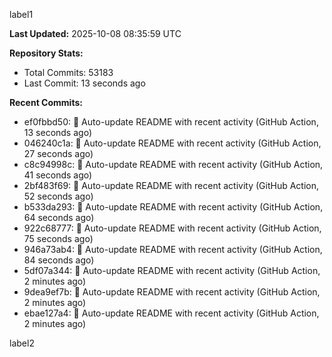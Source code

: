 
label1 
<!-- ACTIVITY_START -->
**Last Updated:** 2025-10-08 08:35:59 UTC

**Repository Stats:**
- Total Commits: 53183
- Last Commit: 13 seconds ago

**Recent Commits:**
- ef0fbbd50: 🤖 Auto-update README with recent activity (GitHub Action, 13 seconds ago)
- 046240c1a: 🤖 Auto-update README with recent activity (GitHub Action, 27 seconds ago)
- c8c94998c: 🤖 Auto-update README with recent activity (GitHub Action, 41 seconds ago)
- 2bf483f69: 🤖 Auto-update README with recent activity (GitHub Action, 52 seconds ago)
- b533da293: 🤖 Auto-update README with recent activity (GitHub Action, 64 seconds ago)
- 922c68777: 🤖 Auto-update README with recent activity (GitHub Action, 75 seconds ago)
- 946a73ab4: 🤖 Auto-update README with recent activity (GitHub Action, 84 seconds ago)
- 5df07a344: 🤖 Auto-update README with recent activity (GitHub Action, 2 minutes ago)
- 9dea9ef7b: 🤖 Auto-update README with recent activity (GitHub Action, 2 minutes ago)
- ebae127a4: 🤖 Auto-update README with recent activity (GitHub Action, 2 minutes ago)
<!-- ACTIVITY_END -->

label2

